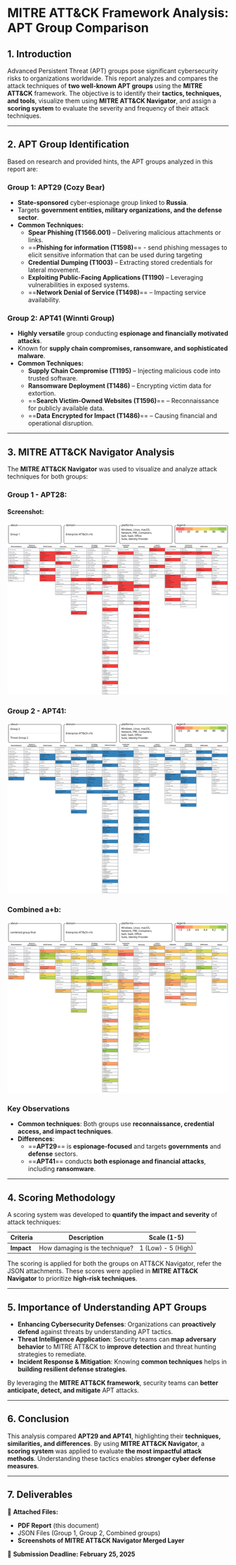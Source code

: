 # **MITRE ATT&CK Framework Analysis: APT Group Comparison**

## **1. Introduction**  
Advanced Persistent Threat (APT) groups pose significant cybersecurity risks to organizations worldwide. This report analyzes and compares the attack techniques of **two well-known APT groups** using the **MITRE ATT&CK** framework. The objective is to identify their **tactics, techniques, and tools**, visualize them using **MITRE ATT&CK Navigator**, and assign a **scoring system** to evaluate the severity and frequency of their attack techniques.

---

## **2. APT Group Identification**  

Based on research and provided hints, the APT groups analyzed in this report are:  

### **Group 1: APT29 (Cozy Bear)**  
- **State-sponsored** cyber-espionage group linked to **Russia**.  
- Targets **government entities, military organizations, and the defense sector**.  
- **Common Techniques:**  
  - **Spear Phishing (T1566.001)** – Delivering malicious attachments or links.  
  - ==**Phishing for information (T1598)**== -  send phishing messages to elicit sensitive information that can be used during targeting
  - **Credential Dumping (T1003)** – Extracting stored credentials for lateral movement.  
  - **Exploiting Public-Facing Applications (T1190)** – Leveraging vulnerabilities in exposed systems.  
  - ==**Network Denial of Service (T1498)**== – Impacting service availability.  

### **Group 2: APT41 (Winnti Group)**  
- **Highly versatile** group conducting **espionage and financially motivated attacks**.  
- Known for **supply chain compromises, ransomware, and sophisticated malware**.  
- **Common Techniques:**  
  - **Supply Chain Compromise (T1195)** – Injecting malicious code into trusted software.  
  - **Ransomware Deployment (T1486)** – Encrypting victim data for extortion.  
  - ==**Search Victim-Owned Websites (T1596)**== – Reconnaissance for publicly available data.  
  - ==**Data Encrypted for Impact (T1486)**== – Causing financial and operational disruption.  

---

## **3. MITRE ATT&CK Navigator Analysis**  

The **MITRE ATT&CK Navigator** was used to visualize and analyze attack techniques for both groups:  
### Group 1 - APT28:
#### Screenshot:
![](Group_1%20(1).svg)

### Group 2 - APT41:
![](Group_2%20(1).svg)
### Combined a+b:
![](combined_group_final.svg)
### **Key Observations**  
- **Common techniques**: Both groups use **reconnaissance, credential access, and impact techniques**.  
- **Differences**:  
  - ==**APT29**== is **espionage-focused** and targets **governments** and **defense** sectors.  
  - ==**APT41**== conducts **both espionage and financial attacks**, including **ransomware**.  

---

## **4. Scoring Methodology**  

A scoring system was developed to **quantify the impact and severity** of attack techniques:  

| **Criteria**             | **Description**                        | **Scale (1-5)**          |
| ------------------------ | -------------------------------------- | ------------------------ |
| **Impact**               | How damaging is the technique?         | 1 (Low) - 5 (High)       |

The scoring is applied for both the groups on ATT&CK Navigator, refer the JSON attachments.
These scores were applied in **MITRE ATT&CK Navigator** to prioritize **high-risk techniques**.

---

## **5. Importance of Understanding APT Groups**  

- **Enhancing Cybersecurity Defenses**: Organizations can **proactively defend** against threats by understanding APT tactics.  
- **Threat Intelligence Application**: Security teams can **map adversary behavior** to MITRE ATT&CK to **improve detection** and threat hunting strategies to remediate.  
- **Incident Response & Mitigation**: Knowing **common techniques** helps in **building resilient defense strategies**.  

By leveraging the **MITRE ATT&CK framework**, security teams can **better anticipate, detect, and mitigate** APT attacks.

---

## **6. Conclusion**  

This analysis compared **APT29 and APT41**, highlighting their **techniques, similarities, and differences**. By using **MITRE ATT&CK Navigator**, a **scoring system** was applied to evaluate **the most impactful attack methods**. Understanding these tactics enables **stronger cyber defense measures**.

---

## **7. Deliverables**  

📎 **Attached Files:**  
- **PDF Report** (this document)  
- JSON Files (Group 1, Group 2, Combined groups)
- **Screenshots of MITRE ATT&CK Navigator Merged Layer**  

📅 **Submission Deadline:** **February 25, 2025**  
